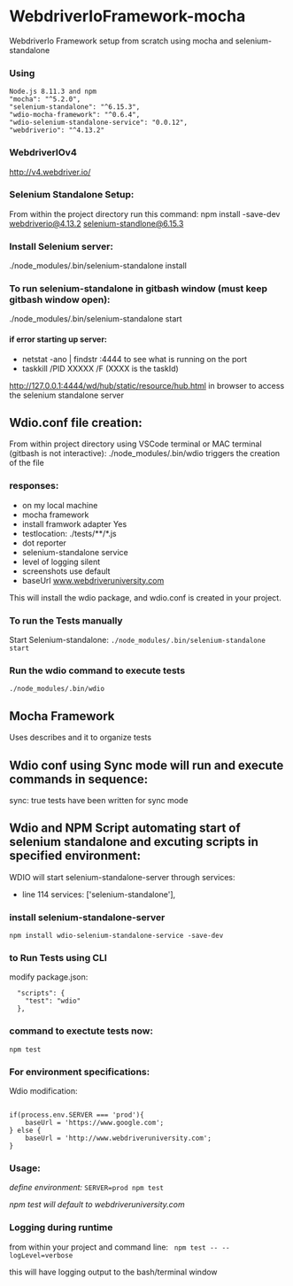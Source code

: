 # WebdriverIoFramework-mocha
WebdriverIo Framework setup from scratch using mocha and selenium-standalone

### Using 
    Node.js 8.11.3 and npm
    "mocha": "^5.2.0",
    "selenium-standalone": "^6.15.3",
    "wdio-mocha-framework": "^0.6.4",
    "wdio-selenium-standalone-service": "0.0.12",
    "webdriverio": "^4.13.2"

### WebdriverIOv4
http://v4.webdriver.io/

### Selenium Standalone Setup:
From within the project directory run this command:
npm install -save-dev webdriverio@4.13.2 selenium-standlone@6.15.3

### Install Selenium server:
./node_modules/.bin/selenium-standalone install

### To run selenium-standalone in gitbash window (must keep gitbash window open):
./node_modules/.bin/selenium-standalone start

#### if error starting up server:
* netstat -ano | findstr :4444 to see what is running on the port
* taskkill /PID XXXXX /F (XXXX is the taskId)

http://127.0.0.1:4444/wd/hub/static/resource/hub.html in browser to access the selenium standalone server

## Wdio.conf file creation:
From within project directory using VSCode terminal or MAC terminal (gitbash is not interactive):
./node_modules/.bin/wdio triggers the creation of the file

### responses:
* on my local machine
* mocha framework
* install framwork adapter Yes
* testlocation: ./tests/**/*.js
* dot reporter
* selenium-standalone service
* level of logging silent
* screenshots use default
* baseUrl www.webdriveruniversity.com

This will install the wdio package, and wdio.conf is created in your project.

### To run the Tests manually
Start Selenium-standalone:
```./node_modules/.bin/selenium-standalone start```

### Run the wdio command to execute tests
```./node_modules/.bin/wdio```

## Mocha Framework
Uses describes and it to organize tests

## Wdio conf using Sync mode will run and execute commands in sequence:
sync: true
tests have been written for sync mode

## Wdio and NPM Script automating start of selenium standalone and excuting scripts in specified environment:
WDIO will start selenium-standalone-server through services:
* line 114 services: ['selenium-standalone'],

### install selenium-standalone-server
```npm install wdio-selenium-standalone-service -save-dev```

### to Run Tests using CLI
modify package.json:
```
  "scripts": {
    "test": "wdio"
  },
```

### command to exectute tests now:
```npm test```

### For environment specifications:
Wdio modification:
```let baseUrl;

if(process.env.SERVER === 'prod'){
    baseUrl = 'https://www.google.com';
} else {
    baseUrl = 'http://www.webdriveruniversity.com';
}
```
### Usage:
*define environment:*
```SERVER=prod npm test```

*npm test will default to webdriveruniversity.com*

### Logging during runtime
from within your project and command line:
``` npm test -- --logLevel=verbose```

this will have logging output to the bash/terminal window





